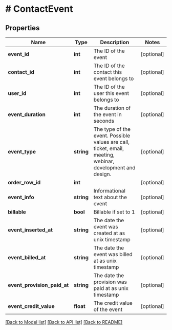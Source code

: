 # # ContactEvent

## Properties

Name | Type | Description | Notes
------------ | ------------- | ------------- | -------------
**event_id** | **int** | The ID of the event | [optional] 
**contact_id** | **int** | The ID of the contact this event belongs to | [optional] 
**user_id** | **int** | The ID of the user this event belongs to | [optional] 
**event_duration** | **int** | The duration of the event in seconds | [optional] 
**event_type** | **string** | The type of the event. Possible values are call, ticket, email, meeting, webinar, development and design. | [optional] 
**order_row_id** | **int** |  | [optional] 
**event_info** | **string** | Informational text about the event | [optional] 
**billable** | **bool** | Billable if set to 1 | [optional] 
**event_inserted_at** | **string** | The date the event was created at as unix timestamp | [optional] 
**event_billed_at** | **string** | The date the event was billed at as unix timestamp | [optional] 
**event_provision_paid_at** | **string** | The date the provision was paid at as unix timestamp | [optional] 
**event_credit_value** | **float** | The credit value of the event | [optional] 

[[Back to Model list]](../../README.md#documentation-for-models) [[Back to API list]](../../README.md#documentation-for-api-endpoints) [[Back to README]](../../README.md)


